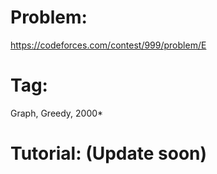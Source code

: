 # Problem:
https://codeforces.com/contest/999/problem/E
# Tag:
Graph, Greedy, 2000* 
# Tutorial: (Update soon)
